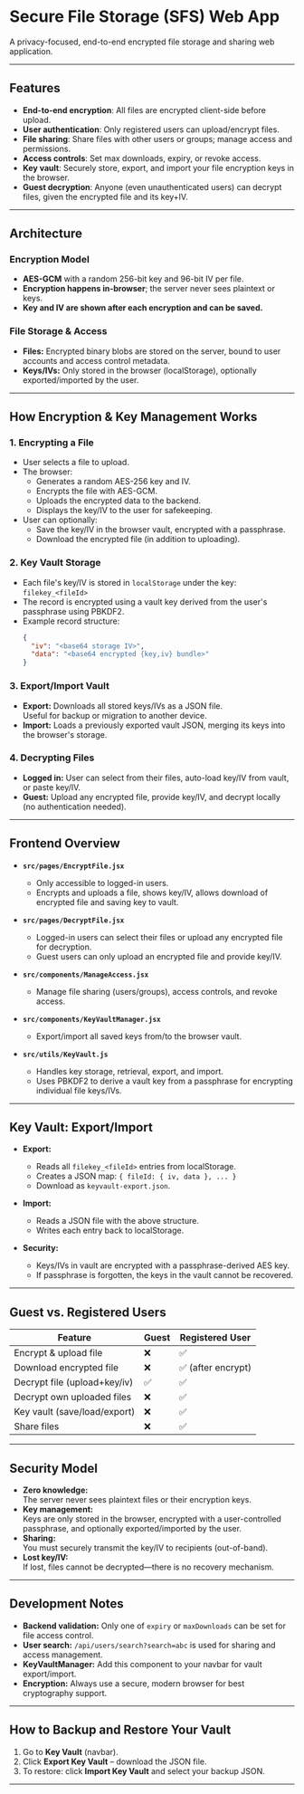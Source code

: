 # Secure File Storage (SFS) Web App

A privacy-focused, end-to-end encrypted file storage and sharing web application.

---

## Features

- **End-to-end encryption**: All files are encrypted client-side before upload.
- **User authentication**: Only registered users can upload/encrypt files.
- **File sharing**: Share files with other users or groups; manage access and permissions.
- **Access controls**: Set max downloads, expiry, or revoke access.
- **Key vault**: Securely store, export, and import your file encryption keys in the browser.
- **Guest decryption**: Anyone (even unauthenticated users) can decrypt files, given the encrypted file and its key+IV.

---

## Architecture

### Encryption Model

- **AES-GCM** with a random 256-bit key and 96-bit IV per file.
- **Encryption happens in-browser**; the server never sees plaintext or keys.
- **Key and IV are shown after each encryption and can be saved.**

### File Storage & Access

- **Files:** Encrypted binary blobs are stored on the server, bound to user accounts and access control metadata.
- **Keys/IVs:** Only stored in the browser (localStorage), optionally exported/imported by the user.

---

## How Encryption & Key Management Works

### 1. Encrypting a File

- User selects a file to upload.
- The browser:
  - Generates a random AES-256 key and IV.
  - Encrypts the file with AES-GCM.
  - Uploads the encrypted data to the backend.
  - Displays the key/IV to the user for safekeeping.
- User can optionally:
  - Save the key/IV in the browser vault, encrypted with a passphrase.
  - Download the encrypted file (in addition to uploading).

### 2. Key Vault Storage

- Each file's key/IV is stored in `localStorage` under the key:  
  `filekey_<fileId>`
- The record is encrypted using a vault key derived from the user's passphrase using PBKDF2.
- Example record structure:
  ```json
  {
    "iv": "<base64 storage IV>",
    "data": "<base64 encrypted {key,iv} bundle>"
  }
  ```

### 3. Export/Import Vault

- **Export:** Downloads all stored keys/IVs as a JSON file.  
  Useful for backup or migration to another device.
- **Import:** Loads a previously exported vault JSON, merging its keys into the browser's storage.

### 4. Decrypting Files

- **Logged in:** User can select from their files, auto-load key/IV from vault, or paste key/IV.
- **Guest:** Upload any encrypted file, provide key/IV, and decrypt locally (no authentication needed).

---

## Frontend Overview

- **`src/pages/EncryptFile.jsx`**  
  - Only accessible to logged-in users.
  - Encrypts and uploads a file, shows key/IV, allows download of encrypted file and saving key to vault.

- **`src/pages/DecryptFile.jsx`**  
  - Logged-in users can select their files or upload any encrypted file for decryption.
  - Guest users can only upload an encrypted file and provide key/IV.

- **`src/components/ManageAccess.jsx`**  
  - Manage file sharing (users/groups), access controls, and revoke access.

- **`src/components/KeyVaultManager.jsx`**  
  - Export/import all saved keys from/to the browser vault.

- **`src/utils/KeyVault.js`**  
  - Handles key storage, retrieval, export, and import.
  - Uses PBKDF2 to derive a vault key from a passphrase for encrypting individual file keys/IVs.

---

## Key Vault: Export/Import

- **Export:**  
  - Reads all `filekey_<fileId>` entries from localStorage.
  - Creates a JSON map: `{ fileId: { iv, data }, ... }`
  - Download as `keyvault-export.json`.

- **Import:**  
  - Reads a JSON file with the above structure.
  - Writes each entry back to localStorage.

- **Security:**  
  - Keys/IVs in vault are encrypted with a passphrase-derived AES key.
  - If passphrase is forgotten, the keys in the vault cannot be recovered.

---

## Guest vs. Registered Users

| Feature                       | Guest        | Registered User      |
|-------------------------------|--------------|---------------------|
| Encrypt & upload file         | ❌           | ✅                  |
| Download encrypted file       | ❌           | ✅ (after encrypt)  |
| Decrypt file (upload+key/iv)  | ✅           | ✅                  |
| Decrypt own uploaded files    | ❌           | ✅                  |
| Key vault (save/load/export)  | ❌           | ✅                  |
| Share files                   | ❌           | ✅                  |

---

## Security Model

- **Zero knowledge:**  
  The server never sees plaintext files or their encryption keys.
- **Key management:**  
  Keys are only stored in the browser, encrypted with a user-controlled passphrase, and optionally exported/imported by the user.
- **Sharing:**  
  You must securely transmit the key/IV to recipients (out-of-band).
- **Lost key/IV:**  
  If lost, files cannot be decrypted—there is no recovery mechanism.

---

## Development Notes

- **Backend validation:** Only one of `expiry` or `maxDownloads` can be set for file access control.
- **User search:** `/api/users/search?search=abc` is used for sharing and access management.
- **KeyVaultManager:** Add this component to your navbar for vault export/import.
- **Encryption:** Always use a secure, modern browser for best cryptography support.

---

## How to Backup and Restore Your Vault

1. Go to **Key Vault** (navbar).
2. Click **Export Key Vault** – download the JSON file.
3. To restore: click **Import Key Vault** and select your backup JSON.

---